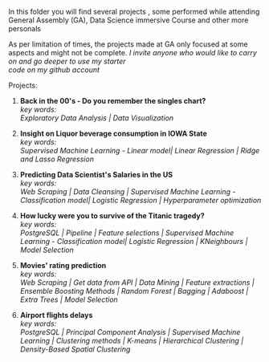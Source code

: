 In this folder you will find several projects , some performed while attending General Assembly (GA), Data Science immersive Course
and other more personals

As per limitation of times, the projects made at GA only focused at some aspects and might not be complete.
_I invite anyone who would like to carry on and go deeper to use my starter  
code on my github account_

Projects:

1. **Back in the 00's - Do you remember the singles chart?**  
_key words:   
Exploratory Data Analysis | Data Visualization_

1. **Insight on Liquor beverage consumption in IOWA State**  
_key words:  
Supervised Machine Learning - Linear model| Linear Regression | Ridge and Lasso Regression_

1. **Predicting Data Scientist's Salaries in the US**  
_key words:  
Web Scraping | Data Cleansing | Supervised Machine Learning - Classification model| Logistic Regression | Hyperparameter optimization_

1. **How lucky were you to survive of the Titanic tragedy?**   
_key words:  
PostgreSQL | Pipeline | Feature selections | Supervised Machine Learning - Classification model| Logistic Regression | KNeighbours | Model Selection_

1. **Movies' rating prediction**  
_key words:  
Web Scraping | Get data from API | Data Mining | Feature extractions | Ensemble Boosting Methods | Random Forest | Bagging | Adaboost | Extra Trees | Model Selection_

1. **Airport flights delays**  
_key words:  
PostgreSQL | Principal Component Analysis | Supervised Machine Learning | Clustering methods | K-means | Hierarchical Clustering | Density-Based Spatial Clustering_
